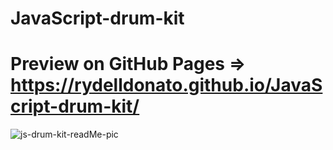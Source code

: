 # JavaScript-drum-kit
# Preview on GitHub Pages => https://rydelldonato.github.io/JavaScript-drum-kit/
![js-drum-kit-readMe-pic](https://user-images.githubusercontent.com/100459446/206229773-0ec06a46-a40b-4d8e-a178-4f99b44301f2.png)
